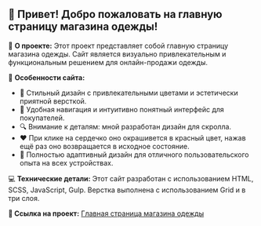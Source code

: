 ## 👋 Привет! Добро пожаловать на главную страницу магазина одежды!

🔖 **О проекте:**
Этот проект представляет собой главную страницу магазина одежды. Сайт является визуально привлекательным и функциональным решением для онлайн-продажи одежды.

🌟 **Особенности сайта:**
- 🎨 Стильный дизайн с привлекательными цветами и эстетически приятной версткой.
- 🛒 Удобная навигация и интуитивно понятный интерфейс для покупателей.
- 🔍 Внимание к деталям: мной разработан дизайн для скролла.
- ❤️ При клике на сердечко оно окрашивется в красный цвет, нажав ещё раз оно возвращается в исходное состояние.
- 📱 Полностью адаптивный дизайн для отличного пользовательского опыта на всех устройствах.

💻 **Технические детали:**
Этот сайт разработан с использованием HTML, SCSS, JavaScript, Gulp. Верстка выполнена с использованием Grid и в три слоя.


 **🔗 Ссылка на проект:** [Главная страница магазина одежды](https://pavelsychev.github.io/ecommerce-website/)
